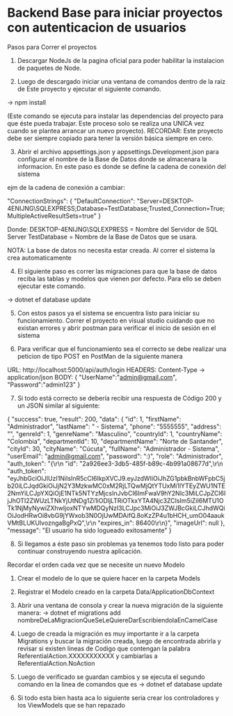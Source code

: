 # Backend Base para iniciar proyectos con autenticacion de usuarios

Pasos para Correr el proyectos
1. Descargar NodeJs de la pagina oficial para poder habilitar la instalacion de paquetes de Node.

2. Luego de descargado iniciar una ventana de comandos dentro de la raiz de Este proyecto y ejecutar el siguiente comando.

-> npm install

(Este comando se ejecuta para instalar las dependencias del proyecto para que éste pueda trabajar. Este proceso solo se realiza una UNICA vez cuando se plantea arrancar un nuevo proyecto).
RECORDAR: Este proyecto debe ser siempre copiado para tener la versión básica siempre en cero.

3. Abrir el archivo appsettings.json y appsettings.Development.json para configurar el nombre de la Base de Datos donde se almacenara la informacion.
En este paso es donde se define la cadena de conexión del sistema

ejm de la cadena de conexión a cambiar:

"ConnectionStrings": {
    "DefaultConnection": "Server=DESKTOP-4ENIJNG\\SQLEXPRESS;Database=TestDatabase;Trusted_Connection=True;MultipleActiveResultSets=true"
}

Donde: DESKTOP-4ENIJNG\\SQLEXPRESS = Nombre del Servidor de SQL Server
	   TestDatabase = Nombre de la Base de Datos que se usara.
	   
NOTA: La base de datos no necesita estar creada. Al correr el sistema la crea automaticamente

4. El siguiente paso es correr las migraciones para que la base de datos reciba las tablas y modelos que vienen por defecto.
Para ello se deben ejecutar este comando.

-> dotnet ef database update

5. Con estos pasos ya el sistema se encuentra listo para iniciar su funcionamiento. Correr el proyecto en visual studio cuidando que no existan errores y abrir
postman para verificar el inicio de sesión en el sistema

6. Para verificar que el funcionamiento sea el correcto se debe realizar una peticion de tipo POST en PostMan de la siguiente manera

URL: http://localhost:5000/api/auth/login
HEADERS: Content-Type -> application/json
BODY: {
		"UserName":"admin@gmail.com",
		"Password":"admin123"
      }
	  
7. Si todo está correcto se debería recibir una respuesta de Código 200 y un JSON similar al siguiente:

{
    "success": true,
    "result": 200,
    "data": {
        "id": 1,
        "firstName": "Administrador",
        "lastName": " - Sistema",
        "phone": "5555555",
        "address": "",
        "genreId": 1,
        "genreName": "Masculino",
        "countryId": 1,
        "countryName": "Colombia",
        "departmentId": 10,
        "departmentName": "Norte de Santander",
        "cityId": 30,
        "cityName": "Cúcuta",
        "fullName": "Administrador  - Sistema",
        "userEmail": "admin@gmail.com",
        "password": ":)",
        "role": "Administrador",
        "auth_token": "{\r\n  \"id\": \"2a926ee3-3db5-485f-b89c-4b991a08677d\",\r\n  \"auth_token\": \"eyJhbGciOiJIUzI1NiIsInR5cCI6IkpXVCJ9.eyJzdWIiOiJhZG1pbkBnbWFpbC5jb20iLCJqdGkiOiJjN2Y3MzkwMC0xM2RjLTQwMjQtYTUxMi1lYTEyZWU1NTE2NmYiLCJpYXQiOjE1NTk5NTYzMjcsInJvbCI6ImFwaV9hY2Nlc3MiLCJpZCI6IjJhOTI2ZWUzLTNkYjUtNDg1Zi1iODljLTRiOTkxYTA4Njc3ZCIsIm5iZiI6MTU1OTk1NjMyNywiZXhwIjoxNTYwMDQyNzI3LCJpc3MiOiJ3ZWJBcGkiLCJhdWQiOiJodHRwOi8vbG9jYWxob3N0OjUwMDAifQ.8oKzZP4u1bHCH_umO04aaukVMtBLUKUlvozngaBgPxQ\",\r\n  \"expires_in\": 86400\r\n}",
        "imageUrl": null
    },
    "message": "El usuario ha sido logueado exitosamente"
}

8. Si llegamos a éste paso sin problemas ya tenemos todo listo para poder continuar construyendo nuestra aplicación.

Recordar el orden cada vez que se necesite un nuevo Modelo

1. Crear el modelo de lo que se quiere hacer en la carpeta Models
2. Registrar el Modelo creado en la carpeta Data/ApplicationDbContext
3. Abrir una ventana de consola y crear la nueva migración de la siguiente manera:
   -> dotnet ef migrations add nombreDeLaMigracionQueSeLeQuiereDarEscribiendolaEnCamelCase
4. Luego de creada la migración es muy importante ir a la carpeta Migrations y buscar la migración creada, luego de encontrada abrirla y revisar si existen lineas de Codigo que contengan la palabra
ReferentialAction.XXXXXXXXXXX y cambiarlas a ReferentialAction.NoAction

5. Luego de verificado se guardan cambios y se ejecuta el segundo comando en la linea de comandos que es
   -> dotnet ef database update
   
6. Si todo esta bien hasta aca lo siguiente seria crear los controladores y los ViewModels que se han repazado